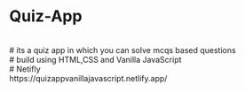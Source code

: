 # Quiz-App 
<br>
# its a quiz app in which you can solve mcqs based questions
<br>
# build using HTML,CSS and Vanilla JavaScript 
<br>
# Netifly 
<br>
https://quizappvanillajavascript.netlify.app/
